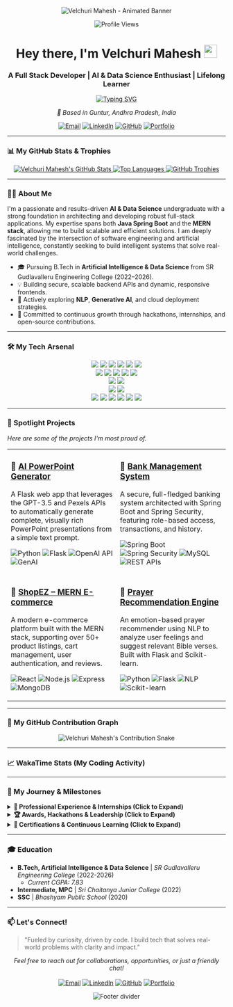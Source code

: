 <!-- 
Banner: I've created a placeholder for a cool, animated banner. 
You can create your own GIF (1280x400px is a good size) or use an online generator.
Upload it to a repo (like a new 'github-assets' repo) and paste the raw URL here.
-->
<p align="center">
  <img src="https://raw.githubusercontent.com/VelchuriMahesh/VelchuriMahesh/main/assets/cover.gif" alt="Velchuri Mahesh - Animated Banner" />
</p>

<div align="center">

<!-- Profile Views Counter -->
<p>
  <img src="https://komarev.com/ghpvc/?username=VelchuriMahesh&style=for-the-badge&color=blueviolet" alt="Profile Views"/>
</p>

<h1>
  Hey there, I'm Velchuri Mahesh <img src="https://media.giphy.com/media/hvRJCLFzcasrR4ia7z/giphy.gif" width="30px"/>
</h1>

### A Full Stack Developer | AI & Data Science Enthusiast | Lifelong Learner

<!-- Typing SVG Animation -->
<a href="https://readme-typing-svg.herokuapp.com?font=Fira+Code&size=22&pause=1000&color=00BFFF&center=true&vCenter=true&width=500&lines=Building+Scalable+Web+Apps;Integrating+AI+%26+ML+Solutions;Solving+Complex+Problems;Java+Spring+Boot+%7C+MERN+Stack">
  <img src="https://readme-typing-svg.herokuapp.com?font=Fira+Code&size=22&pause=1000&color=00BFFF&center=true&vCenter=true&width=500&lines=Building+Scalable+Web+Apps;Integrating+AI+%26+ML+Solutions;Solving+Complex+Problems;Java+Spring+Boot+%7C+MERN+Stack" alt="Typing SVG" />
</a>

<p>
  <em>📍 Based in Guntur, Andhra Pradesh, India</em>
</p>

<!-- Social Media Badges -->
<p>
  <a href="mailto:velchurimahesh77@gmail.com"><img src="https://img.shields.io/badge/Gmail-D14836?style=for-the-badge&logo=gmail&logoColor=white" alt="Email"/></a>
  <a href="https://www.linkedin.com/in/velchuri-mahesh/"><img src="https://img.shields.io/badge/LinkedIn-0077B5?style=for-the-badge&logo=linkedin&logoColor=white" alt="LinkedIn"/></a>
  <a href="https://github.com/VelchuriMahesh"><img src="https://img.shields.io/badge/GitHub-181717?style=for-the-badge&logo=github&logoColor=white" alt="GitHub"/></a>
  <a href="https://velchurimahesh.github.io/Mahesh-portfolio/"><img src="https://img.shields.io/badge/Portfolio-00BFFF?style=for-the-badge&logo=vercel&logoColor=white" alt="Portfolio"/></a>
</p>
</div>

---

### 📊 My GitHub Stats & Trophies

<div align="center">
  <!-- GitHub Stats Card -->
  <a href="https://github.com/VelchuriMahesh">
    <img src="https://github-readme-stats.vercel.app/api?username=VelchuriMahesh&show_icons=true&theme=tokyonight&hide_border=true&count_private=true&include_all_commits=true" alt="Velchuri Mahesh's GitHub Stats" />
  </a>
  
  <!-- Top Languages Card -->
  <a href="https://github.com/VelchuriMahesh">
    <img src="https://github-readme-stats.vercel.app/api/top-langs/?username=VelchuriMahesh&layout=compact&theme=tokyonight&hide_border=true" alt="Top Languages" />
  </a>
  
  <!-- GitHub Trophies -->
  <a href="https://github.com/ryo-ma/github-profile-trophy">
    <img src="https://github-profile-trophy.vercel.app/?username=VelchuriMahesh&theme=tokyonight&column=7&margin-w=15&margin-h=15" alt="GitHub Trophies" />
  </a>
</div>

---

### 👨‍💻 About Me

I'm a passionate and results-driven **AI & Data Science** undergraduate with a strong foundation in architecting and developing robust full-stack applications. My expertise spans both **Java Spring Boot** and the **MERN stack**, allowing me to build scalable and efficient solutions. I am deeply fascinated by the intersection of software engineering and artificial intelligence, constantly seeking to build intelligent systems that solve real-world challenges.

- 🎓 Pursuing B.Tech in **Artificial Intelligence & Data Science** from SR Gudlavalleru Engineering College (2022–2026).
- 💡 Building secure, scalable backend APIs and dynamic, responsive frontends.
- 🧠 Actively exploring **NLP**, **Generative AI**, and cloud deployment strategies.
- 🚀 Committed to continuous growth through hackathons, internships, and open-source contributions.

---

### 🛠️ My Tech Arsenal

<p align="center">
  <!-- Languages -->
  <a href="#"><img src="https://img.shields.io/badge/Java-ED8B00?style=for-the-badge&logo=openjdk&logoColor=white"></a>
  <a href="#"><img src="https://img.shields.io/badge/Python-3776AB?style=for-the-badge&logo=python&logoColor=white"></a>
  <a href="#"><img src="https://img.shields.io/badge/JavaScript-F7DF1E?style=for-the-badge&logo=javascript&logoColor=black"></a>
  <a href="#"><img src="https://img.shields.io/badge/SQL-4479A1?style=for-the-badge&logo=postgresql&logoColor=white"></a>
  <a href="#"><img src="https://img.shields.io/badge/HTML5-E34F26?style=for-the-badge&logo=html5&logoColor=white"></a>
  <a href="#"><img src="https://img.shields.io/badge/CSS3-1572B6?style=for-the-badge&logo=css3&logoColor=white"></a>
  <br>
  <!-- Backend -->
  <a href="#"><img src="https://img.shields.io/badge/Spring_Boot-6DB33F?style=for-the-badge&logo=spring-boot&logoColor=white"></a>
  <a href="#"><img src="https://img.shields.io/badge/Spring_Security-6DB33F?style=for-the-badge&logo=spring&logoColor=white"></a>
  <a href="#"><img src="https://img.shields.io/badge/Node.js-339933?style=for-the-badge&logo=nodedotjs&logoColor=white"></a>
  <a href="#"><img src="https://img.shields.io/badge/Express.js-000000?style=for-the-badge&logo=express&logoColor=white"></a>
  <a href="#"><img src="https://img.shields.io/badge/Flask-000000?style=for-the-badge&logo=flask&logoColor=white"></a>
  <br>
  <!-- Frontend -->
  <a href="#"><img src="https://img.shields.io/badge/React-61DAFB?style=for-the-badge&logo=react&logoColor=black"></a>
  <a href="#"><img src="https://img.shields.io/badge/Thymeleaf-005F0F?style=for-the-badge&logo=thymeleaf&logoColor=white"></a>
  <br>
  <!-- Databases -->
  <a href="#"><img src="https://img.shields.io/badge/MongoDB-47A248?style=for-the-badge&logo=mongodb&logoColor=white"></a>
  <a href="#"><img src="https://img.shields.io/badge/MySQL-4479A1?style=for-the-badge&logo=mysql&logoColor=white"></a>
  <br>
  <!-- DevOps & Tools -->
  <a href="#"><img src="https://img.shields.io/badge/Git-F05032?style=for-the-badge&logo=git&logoColor=white"></a>
  <a href="#"><img src="https://img.shields.io/badge/GitHub-181717?style=for-the-badge&logo=github&logoColor=white"></a>
  <a href="#"><img src="https://img.shields.io/badge/Postman-FF6C37?style=for-the-badge&logo=postman&logoColor=white"></a>
  <a href="#"><img src="https://img.shields.io/badge/VS_Code-007ACC?style=for-the-badge&logo=visual-studio-code&logoColor=white"></a>
  <a href="#"><img src="https://img.shields.io/badge/STS4-6DB33F?style=for-the-badge&logo=spring&logoColor=white"></a>
  <a href="#"><img src="https://img.shields.io/badge/Netlify-00C7B7?style=for-the-badge&logo=netlify&logoColor=white"></a>
</p>

---

### 🚀 Spotlight Projects
_Here are some of the projects I'm most proud of._

<table width="100%">
  <tr>
    <td width="50%" valign="top">
      <h3>🔹 <a href="https://github.com/VelchuriMahesh/AI-PowerPoint-Generator">AI PowerPoint Generator</a></h3>
      <p>A Flask web app that leverages the GPT-3.5 and Pexels APIs to automatically generate complete, visually rich PowerPoint presentations from a simple text prompt.</p>
      <p>
        <img src="https://img.shields.io/badge/Python-3776AB?style=for-the-badge&logo=python&logoColor=white" alt="Python"/>
        <img src="https://img.shields.io/badge/Flask-000000?style=for-the-badge&logo=flask&logoColor=white" alt="Flask"/>
        <img src="https://img.shields.io/badge/OpenAI_API-412991?style=for-the-badge&logo=openai&logoColor=white" alt="OpenAI API"/>
        <img src="https://img.shields.io/badge/Generative_AI-A9A9A9?style=for-the-badge" alt="GenAI"/>
      </p>
    </td>
    <td width="50%" valign="top">
      <h3>🔹 <a href="https://github.com/VelchuriMahesh/springboot-bank-management-app">Bank Management System</a></h3>
      <p>A secure, full-fledged banking system architected with Spring Boot and Spring Security, featuring role-based access, transactions, and history.</p>
      <p>
        <img src="https://img.shields.io/badge/Spring_Boot-6DB33F?style=for-the-badge&logo=spring-boot&logoColor=white" alt="Spring Boot"/>
        <img src="https://img.shields.io/badge/Spring_Security-6DB33F?style=for-the-badge&logo=spring&logoColor=white" alt="Spring Security"/>
        <img src="https://img.shields.io/badge/MySQL-4479A1?style=for-the-badge&logo=mysql&logoColor=white" alt="MySQL"/>
        <img src="https://img.shields.io/badge/REST_APIs-D14836?style=for-the-badge" alt="REST APIs"/>
      </p>
    </td>
  </tr>
  <tr>
    <td width="50%" valign="top">
      <h3>🔹 <a href="https://github.com/VelchuriMahesh/client">ShopEZ – MERN E-commerce</a></h3>
      <p>A modern e-commerce platform built with the MERN stack, supporting over 50+ product listings, cart management, user authentication, and reviews.</p>
      <p>
        <img src="https://img.shields.io/badge/React-61DAFB?style=for-the-badge&logo=react&logoColor=black" alt="React"/>
        <img src="https://img.shields.io/badge/Node.js-339933?style=for-the-badge&logo=nodedotjs&logoColor=white" alt="Node.js"/>
        <img src="https://img.shields.io/badge/Express.js-000000?style=for-the-badge&logo=express&logoColor=white" alt="Express"/>
        <img src="https://img.shields.io/badge/MongoDB-47A248?style=for-the-badge&logo=mongodb&logoColor=white" alt="MongoDB"/>
      </p>
    </td>
    <td width="50%" valign="top">
      <h3>🔹 <a href="https://github.com/VelchuriMahesh/prayer-recommendation-engine">Prayer Recommendation Engine</a></h3>
      <p>An emotion-based prayer recommender using NLP to analyze user feelings and suggest relevant Bible verses. Built with Flask and Scikit-learn.</p>
      <p>
        <img src="https://img.shields.io/badge/Python-3776AB?style=for-the-badge&logo=python&logoColor=white" alt="Python"/>
        <img src="https://img.shields.io/badge/Flask-000000?style=for-the-badge&logo=flask&logoColor=white" alt="Flask"/>
        <img src="https://img.shields.io/badge/NLP-00BFFF?style=for-the-badge" alt="NLP"/>
        <img src="https://img.shields.io/badge/Scikit--learn-F7931E?style=for-the-badge&logo=scikit-learn&logoColor=white" alt="Scikit-learn"/>
      </p>
    </td>
  </tr>
</table>

---

### 🐍 My GitHub Contribution Graph

<div align="center">
  <!-- 
  This animation is generated by a GitHub Action. You need to set it up in your repository.
  1. Create a workflow file at `.github/workflows/snake.yml`
  2. Paste the content from this link: https://github.com/Platane/snk/blob/main/docs/github-actions.md
  3. The action will generate the svg file in the `output` branch of your repo.
  -->
  <img src="https://github.com/VelchuriMahesh/VelchuriMahesh/blob/output/github-contribution-grid-snake.svg" alt="Velchuri Mahesh's Contribution Snake"/>
</div>

---

### 📈 WakaTime Stats (My Coding Activity)

<!--
This requires setting up WakaTime on your code editor and linking it to your GitHub profile.
1. Go to https://wakatime.com/ and create an account.
2. Install the WakaTime plugin for your code editor (e.g., VS Code).
3. In your WakaTime settings, find your Secret API Key.
4. On your GitHub profile README repo, go to Settings > Secrets and variables > Actions.
5. Create a new repository secret named `WAKATIME_API_KEY` and paste your key there.
6. Uncomment the image link below.
-->
<!--
<div align="center">
  <img src="https://github-readme-stats.vercel.app/api/wakatime?username=VelchuriMahesh&theme=tokyonight&hide_border=true&layout=compact" alt="WakaTime Stats"/>
</div>
-->
---

### 🚀 My Journey & Milestones

<details>
  <summary><strong>💼 Professional Experience & Internships (Click to Expand)</strong></summary>
  <br>
  <ul>
    <li><b>Full Stack Developer (MERN) Intern</b> | <i>SmartBridge & APSCHE</i><br>
        ➤ Engineered and deployed 2 full-stack MERN web applications, delivering key features to over <strong>200+ daily active users</strong> within a 2-month internship.</li>
    <li><b>Web Development Intern</b> | <i>AdverK Technologies</i><br>
        ➤ Implemented and integrated 2 dynamic frontend modules using REST APIs and Git, enhancing feature stability and user experience.</li>
    <li><b>Data Science Trainee</b> | <i>AdverK Technologies</i><br>
        ➤ Designed and trained 2 machine learning models using Pandas, NumPy, and Scikit-learn, achieving over <strong>80% accuracy</strong> on validation data.</li>
    <li><b>Generative AI Intern</b> | <i>SmartBridge & APSCHE</i><br>
        ➤ Built AI-powered content generation tools using prompt engineering, GPT models, and cloud deployment.</li>
  </ul>
</details>

<details>
  <summary><strong>🏆 Awards, Hackathons & Leadership (Click to Expand)</strong></summary>
  <br>
  <ul>
    <li>🥇 <b>1st Place Winner</b> | Web Scraping to AI Workshop at SRGEC (Jan 2025).</li>
    <li>🥈 <b>2nd Place Winner</b> | IT Branch Hackathon for developing <a href="https://chitti-zeta.vercel.app/">Chitti</a>, an intelligent web companion.</li>
    <li>🥉 <b>3rd Place Winner</b> | Pixel Play (PARICHAI 2024) for AI-based creative photo editing.</li>
    <li><strong>Team Lead</strong> | Led the development of the SRGEC Chatbot & Chitti Smart Assistant during the hackathon.</li>
    <li><strong>Volunteer</strong> | Assisted in the registration and onboarding of <strong>500+ donors</strong> at a college blood donation camp.</li>
    <li><strong>Tabla Performer</strong> | Received awards for exceptional Tabla performances at college cultural festivals.</li>
  </ul>
</details>

<details>
  <summary><strong>📜 Certifications & Continuous Learning (Click to Expand)</strong></summary>
  <br>
  <ul>
    <li>AWS Cloud on Java Spring Boot</li>
    <li>MERN Stack Development</li>
    <li>Generative AI (SmartBridge & APSCHE)</li>
    <li>Data Science (AdverK Technologies)</li>
    <li>Oracle Databases</li>
    <li>Infosys Certified Java Programmer</li>
    <li>TATA Data Analytics</li>
    <li>NPTEL - Introduction to IoT</li>
    <li>Python (BIST Technologies)</li>
    <li>Web Scraping with AI</li>
  </ul>
</details>

---

### 🎓 Education

- **B.Tech, Artificial Intelligence & Data Science** | _SR Gudlavalleru Engineering College_ (2022-2026)
  - _Current CGPA: 7.83_
- **Intermediate, MPC** | _Sri Chaitanya Junior College_ (2022)
- **SSC** | _Bhashyam Public School_ (2020)

---

### 📫 Let's Connect!

> "Fueled by curiosity, driven by code. I build tech that solves real-world problems with clarity and impact.”

<p align="center">
  <em>Feel free to reach out for collaborations, opportunities, or just a friendly chat!</em>
  <br><br>
  <a href="mailto:velchurimahesh77@gmail.com"><img src="https://img.shields.io/badge/Gmail-D14836?style=for-the-badge&logo=gmail&logoColor=white" alt="Email"/></a>
  <a href="https://www.linkedin.com/in/velchuri-mahesh/"><img src="https://img.shields.io/badge/LinkedIn-0077B5?style=for-the-badge&logo=linkedin&logoColor=white" alt="LinkedIn"/></a>
  <a href="https://github.com/VelchuriMahesh"><img src="https://img.shields.io/badge/GitHub-181717?style=for-the-badge&logo=github&logoColor=white" alt="GitHub"/></a>
  <a href="https://velchurimahesh.github.io/Mahesh-portfolio/"><img src="https://img.shields.io/badge/Portfolio-00BFFF?style=for-the-badge&logo=vercel&logoColor=white" alt="Portfolio"/></a>
</p>

<p align="center">
  <img src="https://raw.githubusercontent.com/trinib/trinib/main/images/footer.svg" alt="Footer divider"/>
</p>
